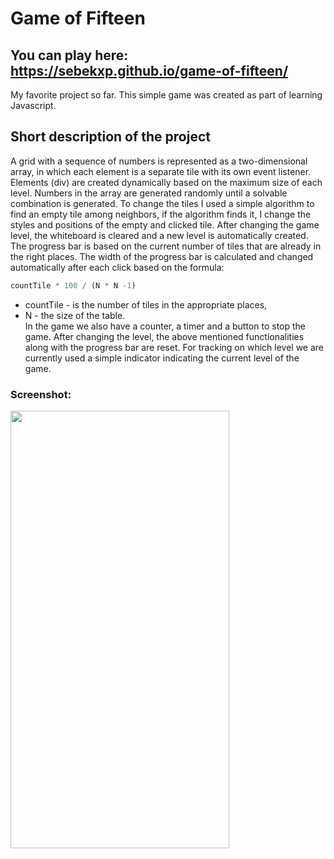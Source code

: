 # Game of Fifteen
## You can play here: https://sebekxp.github.io/game-of-fifteen/

My favorite project so far. This simple game was created as part of learning Javascript.

## Short description of the project

A grid with a sequence of numbers is represented as a two-dimensional array, in which each element is a separate tile with its own event listener. 
Elements (div) are created dynamically based on the maximum size of each level. 
Numbers in the array are generated randomly until a solvable combination is generated. 
To change the tiles I used a simple algorithm to find an empty tile among neighbors, if the 
algorithm finds it, I change the styles and positions of the empty and clicked tile. 
After changing the game level, the whiteboard is cleared and a new level is automatically created. 
The progress bar is based on the current number of tiles that are already in the right places. 
The width of the progress bar is calculated and changed automatically after each click based on the formula: 
```js
countTile * 100 / (N * N -1)
``` 
- countTile - is the number of tiles in the appropriate places, 
- N - the size of the table.</br>
In the game we also have a counter, a timer and a button to stop the game. 
After changing the level, the above mentioned functionalities along with the progress bar are reset.
For tracking on which level we are currently used a simple indicator indicating the current level of the game.

### Screenshot:<br/>
<img src="https://i.imgur.com/IeLDAdN.png" width="350px" height="700px"/>
